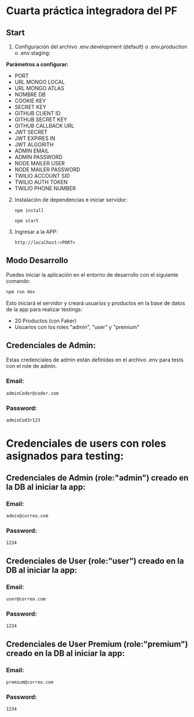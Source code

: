 # Cuarta práctica integradora del PF

## Start

1. Configuración del archivo .env.development (default) o .env.production o .env.staging:

**Parámetros a configurar:**

- PORT
- URL MONGO LOCAL
- URL MONGO ATLAS
- NOMBRE DB
- COOKIE KEY
- SECRET KEY
- GITHUB CLIENT ID
- GITHUB SECRET KEY
- GITHUB CALLBACK URL
- JWT SECRET
- JWT EXPIRES IN
- JWT ALGORITH
- ADMIN EMAIL
- ADMIN PASSWORD
- NODE MAILER USER
- NODE MAILER PASSWORD
- TWILIO ACCOUNT SID
- TWILIO AUTH TOKEN
- TWILIO PHONE NUMBER

2. Instalación de dependencias e iniciar servidor:

   ```shell
   npm install
   ```

   ```shell
   npm start
   ```

3. Ingresar a la APP:

   ```
   http://localhost:<PORT>
   ```

## Modo Desarrollo

Puedes iniciar la aplicación en el entorno de desarrollo con el siguiente comando:

```bash
npm run dev
```

Esto iniciará el servidor y creará usuarios y productos en la base de datos de la app para realizar testings:

- 20 Productos (con Faker)
- Usuarios con los roles "admin", "user" y "premium"

## Credenciales de Admin:

Estas credenciales de admin están definidas en el archivo .env para tests con el role de admin.

### Email:

```
adminCoder@coder.com
```

### Password:

```
adminCod3r123
```

# Credenciales de users con roles asignados para testing:

## Credenciales de Admin (role:"admin") creado en la DB al iniciar la app:

### Email:

```
admin@correo.com
```

### Password:

```
1234
```

## Credenciales de User (role:"user") creado en la DB al iniciar la app:

### Email:

```
user@correo.com
```

### Password:

```
1234
```

## Credenciales de User Premium (role:"premium") creado en la DB al iniciar la app:

### Email:

```
premium@correo.com
```

### Password:

```
1234
```
